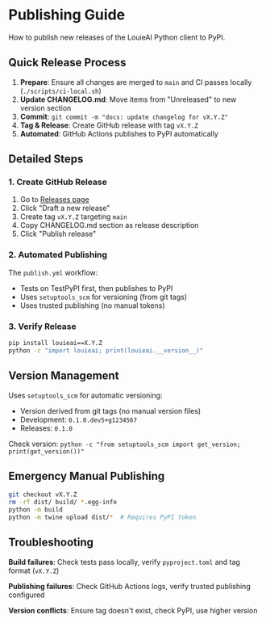 # Publishing Guide

How to publish new releases of the LouieAI Python client to PyPI.

## Quick Release Process

1. **Prepare**: Ensure all changes are merged to `main` and CI passes locally (`./scripts/ci-local.sh`)
2. **Update CHANGELOG.md**: Move items from "Unreleased" to new version section
3. **Commit**: `git commit -m "docs: update changelog for vX.Y.Z"`
4. **Tag & Release**: Create GitHub release with tag `vX.Y.Z`
5. **Automated**: GitHub Actions publishes to PyPI automatically

## Detailed Steps

### 1. Create GitHub Release

1. Go to [Releases page](https://github.com/<owner>/louieai/releases)
2. Click "Draft a new release"  
3. Create tag `vX.Y.Z` targeting `main`
4. Copy CHANGELOG.md section as release description
5. Click "Publish release"

### 2. Automated Publishing

The `publish.yml` workflow:
- Tests on TestPyPI first, then publishes to PyPI
- Uses `setuptools_scm` for versioning (from git tags)
- Uses trusted publishing (no manual tokens)

### 3. Verify Release

```bash
pip install louieai==X.Y.Z
python -c "import louieai; print(louieai.__version__)"
```

## Version Management

Uses `setuptools_scm` for automatic versioning:
- Version derived from git tags (no manual version files)
- Development: `0.1.0.dev5+g1234567` 
- Releases: `0.1.0`

Check version: `python -c "from setuptools_scm import get_version; print(get_version())"`

## Emergency Manual Publishing

```bash
git checkout vX.Y.Z
rm -rf dist/ build/ *.egg-info
python -m build
python -m twine upload dist/*  # Requires PyPI token
```

## Troubleshooting

**Build failures**: Check tests pass locally, verify `pyproject.toml` and tag format (`vX.Y.Z`)

**Publishing failures**: Check GitHub Actions logs, verify trusted publishing configured

**Version conflicts**: Ensure tag doesn't exist, check PyPI, use higher version